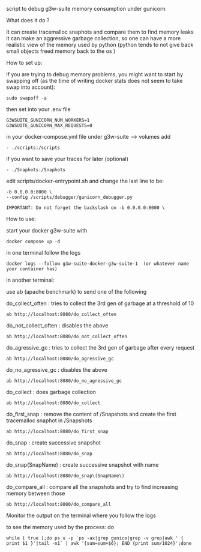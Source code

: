 script to debug g3w-suite memory consumption under gunicorn


What does it do ?

It can create tracemalloc snaphots and compare them to find memory leaks
it can make an aggressive garbage collection, so one can have a more realistic view of the memory used by python
(python tends to not give back small objects freed memory back to the os )


How to set up:

  if you are trying to debug memory problems, you might want to start by swapping off (as the time of writing docker stats does not seem to take swap into account):

    sudo swapoff -a


  then set into your .env file

    G3WSUITE_GUNICORN_NUM_WORKERS=1
    G3WSUITE_GUNICORN_MAX_REQUESTS=0




 in your docker-compose.yml file under g3w-suite --> volumes  add

    - ./scripts:/scripts

  if you want to save your traces for later (optional)

    - ./Snaphots:/Snaphots



edit scripts/docker-entrypoint.sh and change the last line to be:

    -b 0.0.0.0:8000 \
    --config /scripts/debugger/gunicorn_debugger.py

    IMPORTANT: Do not forget the backslash on -b 0.0.0.0:8000 \


How to use:


start your docker g3w-suite with

    docker compose up -d

in one terminal follow the logs

    docker logs --follow g3w-suite-docker-g3w-suite-1  (or whatever name your container has)


in another terminal:

use ab (apache benchmark) to send one of the following


do_collect_often     : tries to collect the 3rd gen of garbage at a threshold of 10

    ab http://localhost:8080/do_collect_often

do_not_collect_often : disables the above

    ab http://localhost:8080/do_not_collect_often

do_agressive_gc      : tries to collect the 3rd gen of garbage after every request

    ab http://localhost:8080/do_agressive_gc

do_no_agressive_gc   : disables the above

    ab http://localhost:8080/do_no_agressive_gc

do_collect           : does garbage collection

    ab http://localhost:8080/do_collect

do_first_snap       : remove the content of /Snapshots and create the first tracemalloc snaphot in /Snapshots

    ab http://localhost:8080/do_first_snap

do_snap             : create successive snapshot

    ab http://localhost:8080/do_snap

do_snap(SnapName)   : create successive snapshot with name

    ab http://localhost:8080/do_snap\(SnapName\)

do_compare_all      : compare all the snapshots and try to find increasing memory between those

    ab http://localhost:8080/do_compare_all



Monitor the output on the terminal where you follow the logs


to see the memory used by the process: do

    while [ true ];do ps u -p `ps -ax|grep gunico|grep -v grep|awk ' { print $1 }'|tail -n1` | awk '{sum=sum+$6}; END {print sum/1024}';done




